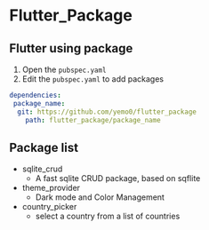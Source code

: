 # Flutter_Package

## Flutter using package

1. Open the `pubspec.yaml`
2. Edit the `pubspec.yaml` to add packages

```yaml
dependencies:
 package_name:
  git: https://github.com/yemo0/flutter_package
    path: flutter_package/package_name
```

## Package list

- sqlite_crud
  - A fast sqlite CRUD package, based on sqflite
- theme_provider
  - Dark mode and Color Management
- country_picker
  - select a country from a list of countries
